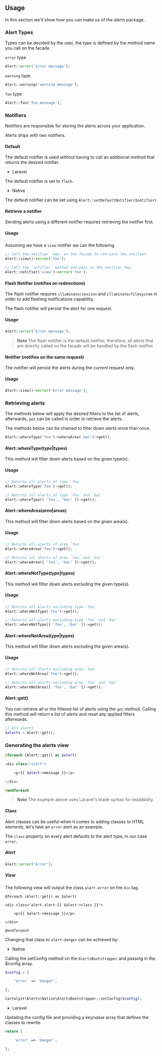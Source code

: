 ## Usage

In this section we'll show how you can make us of the alerts package.

### Alert Types

Types can be decided by the user, the type is defined by the method name you call on the facade.

`error` type

```php
Alert::error('error message');
```

`warning` type

```php
Alert::warning('warning message');
```

`foo` type

```php
Alert::foo('foo message');
```

### Notifiers

Notifiers are responsible for storing the alerts across your application.

Alerts ships with two notifiers.

#### Default

The default notifier is used without having to call an additional method that returns the desired notifier.

- Laravel

The default notifier is set to `flash`.

- Native

The default notifier can be set using `Alert::setDefaultNotifier($notifier)`

#### Retrieve a notifier

Sending alerts using a different notifier requires retrieving the notifier first.

##### Usage

Assuming we have a `view` notifier we can the following.

```php
// Call the notifier `key` on the facade to retrieve the notifier.
Alert::view()->error('foo');

// Call the `notifier` method and pass in the notifier key.
Alert::notifier('view')->error('foo');
```

#### Flash Notifier (notifies on redirections)

The flash notifier requires `illuminate/session` and `illuminate/filesystem` in order to add flashing notifications capability.

The flash notifier will persist the alert for one request.

##### Usage

```php
Alert::error('Error message');
```

> **Note** The flash notifier is the default notifier, therefore, all alerts that are directly called on the facade will be handled by the flash notifier.

#### Notifier (notifies on the same request)

The notifier will persist the alerts during the current request only.

##### Usage

```php
Alert::view()->error('Error message');
```

### Retrieving alerts

The methods below will apply the desired filters to the list of alerts, afterwards, `get` can be called in order to retrieve the alerts.

The methods below can be chained to filter down alerts more than once.

```php
Alert::whereType('foo')->whereArea('bar')->get();
```

#### Alert::whereType($type|$types)

This method will filter down alerts based on the given type(s).

##### Usage

```php
// Returns all alerts of type `foo`
Alert::whereType('foo')->get();

// Returns all alerts of type `foo` and `bar`
Alert::whereType([ 'foo', 'bar' ])->get();
```

#### Alert::whereArea($area|$areas)

This method will filter down alerts based on the given area(s).

##### Usage

```php
// Returns all alerts of area `foo`
Alert::whereArea('foo')->get();

// Returns all alerts of area `foo` and `bar`
Alert::whereArea([ 'foo', 'bar' ])->get();
```

#### Alert::whereNotType($type|$types)

This method will filter down alerts excluding the given type(s).

##### Usage

```php
// Returns all alerts excluding type `foo`
Alert::whereNotType('foo')->get();

// Returns all alerts excluding type `foo` and `bar`
Alert::whereNotType([ 'foo', 'bar' ])->get();
```

#### Alert::whereNotArea($type|$types)

This method will filter down alerts excluding the given area(s).

##### Usage

```php
// Returns all alerts excluding area `foo`
Alert::whereNotArea('foo')->get();

// Returns all alerts excluding area `foo` and `bar`
Alert::whereNotArea([ 'foo', 'bar' ])->get();
```

#### Alert::get()

You can retrieve all or the filtered list of alerts using the `get` method. Calling this method will return a list of alerts and reset any applied filters afterwards.

```php
// All alerts
$alerts = Alert::get();
```

### Generating the alerts view

```php
@foreach (Alert::get() as $alert)

<div class="alert">

	<p>{{ $alert->message }}</p>

</div>

@endforeach
```

> **Note** The example above uses Laravel's blade syntax for readability.

#### Class

Alert classes can be useful when it comes to adding classes to HTML elements, let's take an `error` alert as an example.

The `class` property on every alert defaults to the alert type, in our case `error`.

##### Alert

```php
Alert::error('Error');
```

##### View

The following view will output the class `alert-error` on the `div` tag.

```
@foreach (Alert::get() as $alert)

<div class="alert alert-{{ $alert->class }}">

	<p>{{ $alert->message }}</p>

</div>

@endforeach
```

Changing that class to `alert-danger` can be achieved by:


- Native

Calling the setConfig method on the `AlertsBootstrapper` and passing in the $config array.

```php
$config = [

	'error' => 'danger',

];

Cartalyst\Alerts\Native\AlertsBootstrapper::setConfig($config);
```

- Laravel

Updating the config file and providing a key/value array that defines the classes to rewrite.

```php
return [

	'error' => 'danger',

];
```
